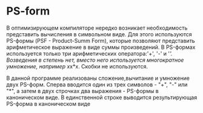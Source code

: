 # PS-form
В оптимизирующем компиляторе нередко возникает необходимость представить вычисления в символьном виде. Для этого используются PS-формы (PSF - Product-Summ Form), которые позволяют представить арифметическое выражение в виде суммы произведений. В PS-формах используется только три арифметических оператора:'+', '-' и '*'. Возведения в степень нет, вместо него используется многократное умножение, например x*x*x. Скобки не используются.

В данной программе реализованы сложение,вычитание и умножение двух PS-форм. Сперва вводится один из трех символов - "+", "-" или "*", а затем в двух строчках два выражения - PS-формы в каноническом виде. В единственной строке выводится результирующая PS-форма в каноническом виде
